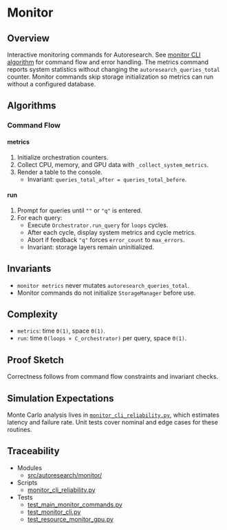 # Monitor

## Overview

Interactive monitoring commands for Autoresearch. See
[monitor CLI algorithm](../algorithms/monitor_cli.md) for command flow and
error handling. The metrics command reports system statistics without changing
the `autoresearch_queries_total` counter. Monitor commands skip storage
initialization so metrics can run without a configured database.

## Algorithms

### Command Flow

#### metrics

1. Initialize orchestration counters.
2. Collect CPU, memory, and GPU data with ``_collect_system_metrics``.
3. Render a table to the console.
   - Invariant: ``queries_total_after = queries_total_before``.

#### run

1. Prompt for queries until ``""`` or ``"q"`` is entered.
2. For each query:
   - Execute ``Orchestrator.run_query`` for ``loops`` cycles.
   - After each cycle, display system metrics and cycle metrics.
   - Abort if feedback ``"q"`` forces ``error_count`` to ``max_errors``.
   - Invariant: storage layers remain uninitialized.

## Invariants

- ``monitor metrics`` never mutates ``autoresearch_queries_total``.
- Monitor commands do not initialize ``StorageManager`` before use.

## Complexity

- ``metrics``: time ``Θ(1)``, space ``Θ(1)``.
- ``run``: time ``Θ(loops × C_orchestrator)`` per query, space ``Θ(1)``.

## Proof Sketch

Correctness follows from command flow constraints and invariant checks.

## Simulation Expectations

Monte Carlo analysis lives in
[`monitor_cli_reliability.py`](../../scripts/monitor_cli_reliability.py), which
estimates latency and failure rate. Unit tests cover nominal and edge cases for
these routines.

## Traceability

- Modules
  - [src/autoresearch/monitor/][m1]
- Scripts
  - [monitor_cli_reliability.py][s1]
- Tests
  - [test_main_monitor_commands.py][t1]
  - [test_monitor_cli.py][t2]
  - [test_resource_monitor_gpu.py][t3]

[m1]: ../../src/autoresearch/monitor/
[s1]: ../../scripts/monitor_cli_reliability.py
[t1]: ../../tests/unit/test_main_monitor_commands.py
[t2]: ../../tests/unit/test_monitor_cli.py
[t3]: ../../tests/unit/test_resource_monitor_gpu.py
